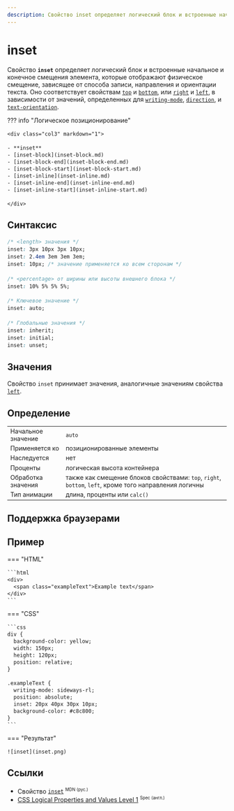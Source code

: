 ```yaml
---
description: Свойство inset определяет логический блок и встроенные начальное и конечное смещения элемента, которые отображают физическое смещение, зависящее от способа записи, направления и ориентации текста
---
```


# inset

Свойство **`inset`** определяет логический блок и встроенные начальное и конечное смещения элемента, которые отображают физическое смещение, зависящее от способа записи, направления и ориентации текста. Оно соответствует свойствам [`top`](top.md) и [`bottom`](bottom.md), или [`right`](right.md) и [`left`](left.md), в зависимости от значений, определенных для [`writing-mode`](writing-mode.md), [`direction`](direction.md), и [`text-orientation`](text-orientation.md).

??? info "Логическое позиционирование"

    <div class="col3" markdown="1">

    - **inset**
    - [inset-block](inset-block.md)
    - [inset-block-end](inset-block-end.md)
    - [inset-block-start](inset-block-start.md)
    - [inset-inline](inset-inline.md)
    - [inset-inline-end](inset-inline-end.md)
    - [inset-inline-start](inset-inline-start.md)

    </div>

## Синтаксис

```css
/* <length> значения */
inset: 3px 10px 3px 10px;
inset: 2.4em 3em 3em 3em;
inset: 10px; /* значение применяется ко всем сторонам */

/* <percentage> от ширины или высоты внешнего блока */
inset: 10% 5% 5% 5%;

/* Ключевое значение */
inset: auto;

/* Глобальные значения */
inset: inherit;
inset: initial;
inset: unset;
```

## Значения

Свойство `inset` принимает значения, аналогичные значениям свойства [`left`](left.md).

## Определение

|                    |                                                                                                        |
| ------------------ | ------------------------------------------------------------------------------------------------------ |
| Начальное значение | `auto`                                                                                                 |
| Применяется ко     | позиционированные элементы                                                                             |
| Наследуется        | нет                                                                                                    |
| Проценты           | логическая высота контейнера                                                                           |
| Обработка значения | также как смещение блоков свойствами: `top`, `right`, `bottom`, `left`, кроме того направления логичны |
| Тип анимации       | длина, проценты или `calc()`                                                                           |

## Поддержка браузерами

<p class="ciu_embed" data-feature="mdn-css__properties__inset" data-periods="future_1,current,past_1,past_2" data-accessible-colours="false"></p>

## Пример

=== "HTML"

    ```html
    <div>
      <span class="exampleText">Example text</span>
    </div>
    ```

=== "CSS"

    ```css
    div {
      background-color: yellow;
      width: 150px;
      height: 120px;
      position: relative;
    }

    .exampleText {
      writing-mode: sideways-rl;
      position: absolute;
      inset: 20px 40px 30px 10px;
      background-color: #c8c800;
    }
    ```

=== "Результат"

    ![inset](inset.png)

## Ссылки

- Свойство [`inset`](https://developer.mozilla.org/ru/docs/Web/CSS/inset) <sup><small>MDN (рус.)</small></sup>
- [CSS Logical Properties and Values Level 1](https://drafts.csswg.org/css-logical/#propdef-inset) <sup><small>Spec (англ.)</small></sup>
